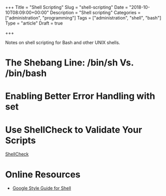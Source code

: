 +++
Title = "Shell Scripting"
Slug = "shell-scripting"
Date = "2018-10-10T08:09:00+00:00"
Description = "Shell scripting"
Categories = ["administration", "programming"]
Tags = ["administration", "shell", "bash"]
Type = "article"
Draft = true

+++

Notes on shell scripting for Bash and other UNIX shells.

<!--more-->

# The Shebang Line: /bin/sh Vs. /bin/bash

# Enabling Better Error Handling with set

# Use ShellCheck to Validate Your Scripts

[ShellCheck](https://www.shellcheck.net/)

# Online Resources

* [Google Style Guide for Shell](https://google.github.io/styleguide/shell.xml)